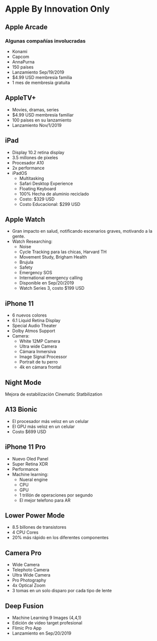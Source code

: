 # Apple By Innovation Only

## Apple Arcade

### Algunas compañías involucradas
- Konami
- Capcom
- AnnaPurna
- 150 países
- Lanzamiento Sep/19/2019
- $4.99 USD membresía familia
- 1 mes de membresía gratuita

## AppleTV+
- Movies, dramas, series
- $4.99 USD membresía familiar
- 100 países en su lanzamiento
- Lanzamiento Nov/1/2019


## iPad
- Display 10.2 retina display
- 3.5 millones de pixeles
- Procesador A10 
- 2x performance
- iPadOS
	- Multitasking
	- Safari Desktop Experience
	- Floating Keyboard
	- 100% Hecha de aluminio reciclado
	- Costo: $329 USD
	- Costo Educacional: $299 USD

## Apple Watch

- Gran impacto en salud, notificando escenarios graves, motivando a la gente.
- Watch Researching: 
	- Noise
	- Cycle Tracking para las chicas, Harvard TH
	- Movement Study,  Brigham Health
	- Brujula
	- Safety
	- Emergency SOS
	- International emergency calling
	- Disponible en Sep/20/2019
	- Watch Series 3, costo $199 USD

## iPhone 11
- 6 nuevos colores
- 6.1 Liquid Retina Display
- Special Audio Theater 
- Dolby Atmos Support
- Camera:
	- White 12MP Camera
	- Ultra wide Camera
	- Cámara Inmersiva
	- Image Signal Processor
	- Portrait de tu perro 
	- 4k en cámara frontal

## Night Mode
Mejora de estabilización
Cinematic Statbilization


## A13 Bionic
- El procesador más veloz en un celular
- El GPU más veloz en un celular
- Costo $699 USD

## iPhone 11 Pro 
- Nuevo Oled Panel 
- Super Retina XDR
- Performance
- Machine learning:
	- Nueral engine
	- CPU
	- GPU
	- 1 trillón de operaciones por segundo
	- El mejor telefono para AR

## Lower Power Mode
- 8.5 billones de transistores
- 4 CPU Cores
- 20% más rápido en los diferentes componentes

## Camera Pro 
- Wide Camera
- Telephoto Camera
- Ultra Wide Camera
- Pro Photography
- 4x Optical Zoom
- 3 tomas en un solo disparo por cada tipo de lente

## Deep Fusion
- Machine Learning 9 Images (4,4,1)
- Edición de video target profesional
- Flimic Pro App
- Lanzamiento en Sep/20/2019
